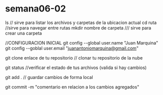 # semana06-02

ls // sirve para listar los archivos y carpetas de la ubicacion actual
cd ruta //sirve para navegar entre rutas
mkdir nombre de carpeta /// sirve para crear una carpeta

//CONFIGURACION INICIAL
git config --global user.name "Juan Marquina"
git config --goblal user.email "juanantoniomarquina@gmail.com"

git clone enlace de tu repositorio // clonar tu repositorio de la nube

git status //verificar el estado de tus archivos (valida si hay cambios)

git add .  // guardar cambios de forma local

git commit -m "comentario en relacion a los cambios agregados"
